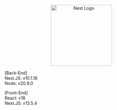 <p align="center">
  <a href="http://nestjs.com/" target="blank"><img src="https://nestjs.com/img/logo-small.svg" width="200" alt="Nest Logo" /></a>
</p>

[circleci-image]: https://img.shields.io/circleci/build/github/nestjs/nest/master?token=abc123def456
<p>

[Back-End]
<br>
Nest.JS: v10.1.18<br>
Node: v20.9.0
</p>

<p>
[Front-End]
<br>
React: v18<br>
Next.JS: v13.5.4
</p>

